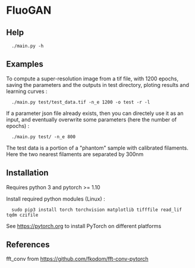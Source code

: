 # FluoGAN

## Help 

      ./main.py -h

## Examples

To compute a super-resolution image from a tif file, with 1200 epochs, saving the parameters and the outputs in test directory, ploting results and learning curves :

      ./main.py test/test_data.tif -n_e 1200 -o test -r -l

If a parameter json file already exists, then you can directely use it as an input, and eventually overwrite some parameters (here the number of epochs) :

      ./main.py test/ -n_e 800

The test data is a portion of a "phantom" sample with calibrated filaments. Here the two nearest filaments are separated by 300nm

## Installation

Requires python 3 and pytorch >= 1.10 

Install required python modules (Linux) : 

      sudo pip3 install torch torchvision matplotlib tifffile read_lif tqdm czifile
      
See https://pytorch.org to install PyTorch on different platforms

## References

fft_conv from https://github.com/fkodom/fft-conv-pytorch
